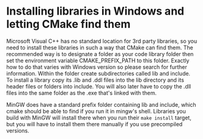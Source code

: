 # Installing libraries in Windows and letting CMake find them #

Microsoft Visual C++ has no standard location for 3rd party libraries, so you need to install these libraries in such a way that CMake can find them. The recommended way is to designate a folder as your code library folder then set the environment variable CMAKE\_PREFIX\_PATH to this folder.
Exactly how to do that varies with Windows version so please search for further information. Within the folder create subdirectories called lib and include. To install a library copy its .lib and .ddl files into the lib directory and its header files or folders into include. You will also later have to copy the .dll files into the same folder as the .exe that's linked with them.

MinGW does have a standard prefix folder containing lib and include, which cmake should be able to find if you run it in mingw's shell. Libraries you build with MinGW will install there when you run their `make install` target, but you will have to install them there manually if you use precompiled versions.